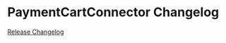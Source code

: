 # PaymentCartConnector Changelog

[Release Changelog](https://github.com/spryker/PaymentCartConnector/releases)
